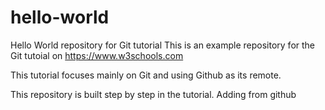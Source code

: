 # hello-world
Hello World repository for Git tutorial
This is an example repository for the Git tutoial on https://www.w3schools.com

This tutorial focuses mainly on Git and using Github as its remote.

This repository is built step by step in the tutorial.
Adding from github
